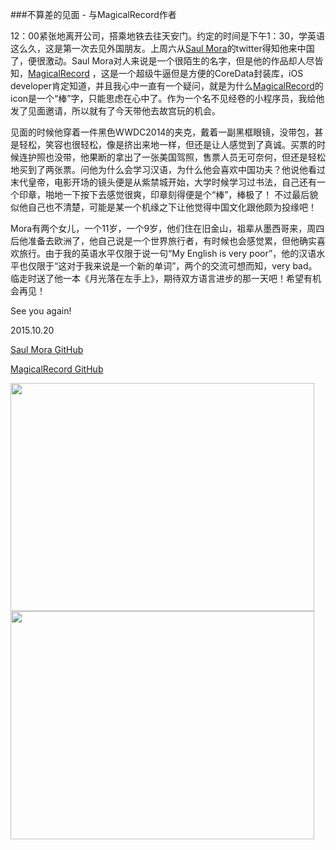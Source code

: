 ###不算差的见面 - 与MagicalRecord作者

12：00紧张地离开公司，搭乘地铁去往天安门。约定的时间是下午1：30，学英语这么久，这是第一次去见外国朋友。上周六从[Saul Mora](https://github.com/casademora)的twitter得知他来中国了，便很激动。Saul Mora对人来说是一个很陌生的名字，但是他的作品却人尽皆知，[MagicalRecord](https://github.com/magicalpanda/magicalrecord)
，这是一个超级牛逼但是方便的CoreData封装库，iOS developer肯定知道，并且我心中一直有一个疑问，就是为什么[MagicalRecord](https://github.com/magicalpanda/magicalrecord)的icon是一个“棒”字，只能思虑在心中了。作为一个名不见经卷的小程序员，我给他发了见面邀请，所以就有了今天带他去故宫玩的机会。

见面的时候他穿着一件黑色WWDC2014的夹克，戴着一副黑框眼镜，没带包，甚是轻松，笑容也很轻松，像是挤出来地一样，但还是让人感觉到了真诚。买票的时候连护照也没带，他果断的拿出了一张美国驾照，售票人员无可奈何，但还是轻松地买到了两张票。问他为什么会学习汉语，为什么他会喜欢中国功夫？他说他看过末代皇帝，电影开场的镜头便是从紫禁城开始，大学时候学习过书法，自己还有一个印章，啪地一下按下去感觉很爽，印章刻得便是个“棒”，棒极了！
不过最后貌似他自己也不清楚，可能是某一个机缘之下让他觉得中国文化跟他颇为投缘吧！

Mora有两个女儿，一个11岁，一个9岁，他们住在旧金山，祖辈从墨西哥来，周四后他准备去欧洲了，他自己说是一个世界旅行者，有时候也会感觉累，但他确实喜欢旅行。由于我的英语水平仅限于说一句“My English is very poor”，他的汉语水平也仅限于“这对于我来说是一个新的单词”，两个的交流可想而知，very bad。临走时送了他一本《月光落在左手上》，期待双方语言进步的那一天吧！希望有机会再见！

See you again!
 
2015.10.20

[Saul Mora GitHub](https://github.com/casademora)

[MagicalRecord GitHub](https://github.com/magicalpanda/magicalrecord)

<img src="https://raw.githubusercontent.com/coderyi/blog/master/other/images/2_meitu_1.jpg" width="486" height="365">


<img src="https://raw.githubusercontent.com/coderyi/blog/master/other/images/3.jpg" width="486" height="365">


